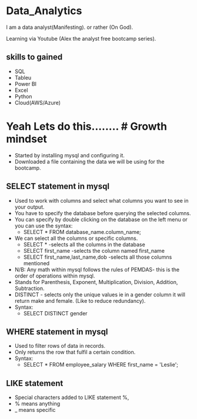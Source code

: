 # Data_Analytics
I am a data analyst(Manifesting). or rather (On God).

Learning via Youtube (Alex the analyst free bootcamp series).

## skills to gained
 - SQL
 - Tableu
 - Power BI
 - Excel
 - Python
 - Cloud(AWS/Azure)

# Yeah Lets do this........ # Growth mindset
- Started by installing mysql and configuring it.
- Downloaded a file containing the data we will be using for the bootcamp.

## SELECT statement in mysql
- Used to work with columns and select what columns you want to see in your output.
- You have to specify the database before querying the selected columns.
- You can specify by double clicking on the database on the left menu or you can use the syntax:
     - SELECT * FROM database_name.column_name;
- We can select all the columns or specific columns.
     - SELECT * -selects all the columns in the database
     - SELECT first_name -selects the column named first_name
     - SELECT first_name,last_name,dob -selects all those columns mentioned
- N/B: Any math within mysql follows the rules of PEMDAS- this is the order of operations within mysql.
- Stands for Parenthesis, Exponent, Multiplication, Division, Addition, Subtraction.
- DISTINCT - selects only the unique values ie in a gender column it will return make and female. (Like to reduce redundancy).
- Syntax:
     - SELECT DISTINCT gender
## WHERE statement in mysql
- Used to filter rows of data in records.
- Only returns the row that fulfil a certain condition.
- Syntax:
     - SELECT * FROM employee_salary WHERE first_name = 'Leslie';

## LIKE statement
- Special characters added to LIKE statement %,
- % means anything
- _ means specific
  
  
